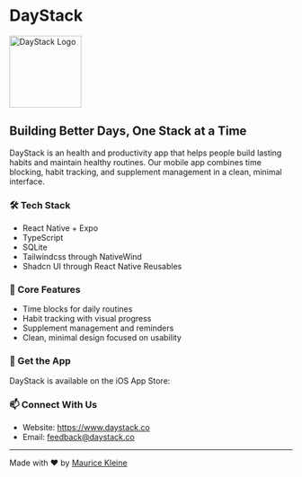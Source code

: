 # DayStack

<img src="https://www.daystack.co/_next/image?url=%2Ficon-transparent.png&w=128&q=75" width="128" alt="DayStack Logo">

## Building Better Days, One Stack at a Time

DayStack is an health and productivity app that helps people build lasting habits and maintain healthy routines. Our mobile app combines time blocking, habit tracking, and supplement management in a clean, minimal interface.

### 🛠️ Tech Stack

- React Native + Expo
- TypeScript
- SQLite
- Tailwindcss through NativeWind
- Shadcn UI through React Native Reusables

### 🌟 Core Features

- Time blocks for daily routines
- Habit tracking with visual progress
- Supplement management and reminders
- Clean, minimal design focused on usability

### 📱 Get the App

DayStack is available on the iOS App Store:
<coming soon>

### 📫 Connect With Us

- Website: https://www.daystack.co
- Email: feedback@daystack.co

---
Made with ❤️ by [Maurice Kleine](https://mauricekleine.com/)
